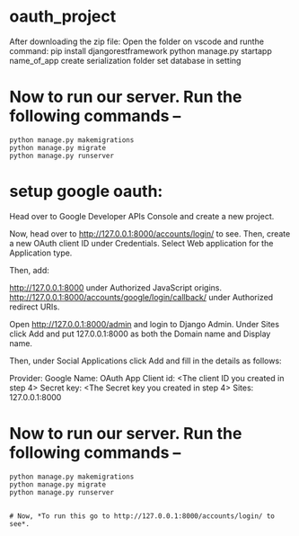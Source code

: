 # oauth_project
After downloading the zip file:
  Open the folder on vscode and runthe command:
      pip install djangorestframework
      python manage.py startapp name_of_app
  create serialization folder
  set database in setting


#  Now to run our server. Run the following commands – 
    python manage.py makemigrations
    python manage.py migrate
    python manage.py runserver


# setup google oauth:
  Head over to Google Developer APIs Console and create a new project.


  
  Now, head over to http://127.0.0.1:8000/accounts/login/ to see.
    Then, create a new OAuth client ID under Credentials. Select Web application for the Application type.

  Then, add:

  http://127.0.0.1:8000 under Authorized JavaScript origins.
  http://127.0.0.1:8000/accounts/google/login/callback/ under Authorized redirect URIs.
  
  Open http://127.0.0.1:8000/admin and login to Django Admin. 
  Under Sites click Add and put 127.0.0.1:8000 as both the Domain name and Display name.
  
  Then, under Social Applications click Add and fill in the details as follows:

  Provider: Google
  Name: OAuth App
  Client id: <The client ID you created in step 4>
  Secret key: <The Secret key you created in step 4>
  Sites: 127.0.0.1:8000
  
  #  Now to run our server. Run the following commands – 
    python manage.py makemigrations
    python manage.py migrate
    python manage.py runserver
    
    
    # Now, *To run this go to http://127.0.0.1:8000/accounts/login/ to see*.
